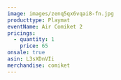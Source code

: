 ```yaml
---
image: images/zenq5qx6vqai8-fn.jpg
producttype: Playmat
eventName: Air Comiket 2
pricings:
  - quantity: 1
    price: 65
onsale: true
asin: L3sXDnVIi
merchandise: comiket
---
```

